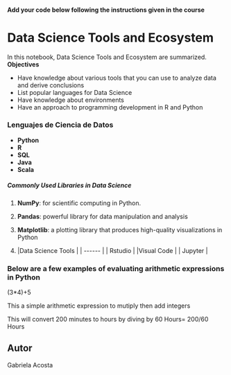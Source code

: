 #### Add your code below following the instructions given in the course
# Data Science Tools and Ecosystem
In this notebook, Data Science Tools and Ecosystem are summarized.
**Objectives**
-  Have knowledge about various tools that you can use to analyze data and derive conclusions
-  List popular languages for Data Science
-  Have knowledge about environments
-  Have an approach to programming development in R and Python
### Lenguajes de Ciencia de Datos

- **Python**
- **R**
- **SQL**
- **Java**
- **Scala**

##### Commonly Used Libraries in Data Science


1. **NumPy**: for scientific computing in Python. 
2. **Pandas**: powerful library for data manipulation and analysis
3. **Matplotlib**: a plotting library that produces high-quality visualizations in Python

4. |Data Science Tools |
| ------ |
| Rstudio |
|Visual Code |
| Jupyter |

### Below are a few examples of evaluating arithmetic expressions in Python
(3*4)+5

This a simple arithmetic expression to mutiply then add integers

This will convert 200 minutes to hours by diving by 60
Hours= 200/60
Hours
## Autor
Gabriela Acosta

